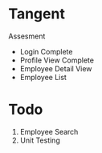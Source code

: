# Tangent
Assesment

- Login Complete
- Profile View Complete
- Employee Detail View
- Employee List

# Todo

1. Employee Search
2. Unit Testing


